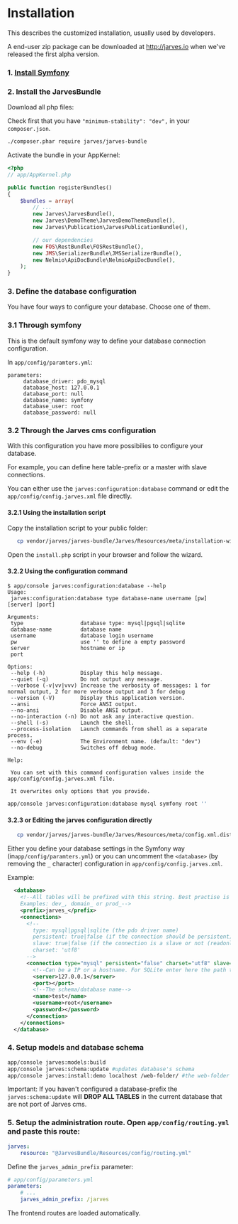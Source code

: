 Installation
============

This describes the customized installation, usually used by developers.

A end-user zip package can be downloaded at http://jarves.io when we've released the first alpha version.

### 1. [Install Symfony](http://symfony.com/doc/current/book/installation.html)
### 2. Install the JarvesBundle

Download all php files:

Check first that you have `"minimum-stability": "dev",` in your `composer.json`.

```bash
./composer.phar require jarves/jarves-bundle
```

Activate the bundle in your AppKernel:

```php
<?php
// app/AppKernel.php

public function registerBundles()
{
    $bundles = array(
        // ...
        new Jarves\JarvesBundle(),
        new Jarves\DemoTheme\JarvesDemoThemeBundle(),
        new Jarves\Publication\JarvesPublicationBundle(),

        // our dependencies
        new FOS\RestBundle\FOSRestBundle(),
        new JMS\SerializerBundle\JMSSerializerBundle(),
        new Nelmio\ApiDocBundle\NelmioApiDocBundle(),
    );
}
```

### 3. Define the database configuration

You have four ways to configure your database. Choose one of them.

### 3.1 Through symfony

This is the default symfony way to define your database connection configuration.

In `app/config/paramters.yml`:

```
parameters:
     database_driver: pdo_mysql
     database_host: 127.0.0.1
     database_port: null
     database_name: symfony
     database_user: root
     database_password: null
```

### 3.2 Through the Jarves cms configuration

With this configuration you have more possibilies to configure your database.

For example, you can define here table-prefix or a master with slave connections.

You can either use the `jarves:configuration:database` command or edit the `app/config/config.jarves.xml` file directly.

#### 3.2.1 Using the installation script

Copy the installation script to your public folder:

```bash
   cp vendor/jarves/jarves-bundle/Jarves/Resources/meta/installation-wizard.php.dist web/install.php
```

Open the `install.php` script in your browser and follow the wizard.

#### 3.2.2 Using the configuration command

```
$ app/console jarves:configuration:database --help
Usage:
 jarves:configuration:database type database-name username [pw] [server] [port]

Arguments:
 type                  database type: mysql|pgsql|sqlite
 database-name         database name
 username              database login username
 pw                    use '' to define a empty password
 server                hostname or ip
 port

Options:
 --help (-h)           Display this help message.
 --quiet (-q)          Do not output any message.
 --verbose (-v|vv|vvv) Increase the verbosity of messages: 1 for normal output, 2 for more verbose output and 3 for debug
 --version (-V)        Display this application version.
 --ansi                Force ANSI output.
 --no-ansi             Disable ANSI output.
 --no-interaction (-n) Do not ask any interactive question.
 --shell (-s)          Launch the shell.
 --process-isolation   Launch commands from shell as a separate process.
 --env (-e)            The Environment name. (default: "dev")
 --no-debug            Switches off debug mode.

Help:

 You can set with this command configuration values inside the app/config/config.jarves.xml file.

 It overwrites only options that you provide.
```

```bash
app/console jarves:configuration:database mysql symfony root ''
```

#### 3.2.3 or Editing the jarves configuration directly

```bash
   cp vendor/jarves/jarves-bundle/Jarves/Resources/meta/config.xml.dist app/config/config.jarves.xml
```

   Either you define your database settings in the Symfony way (in`app/config/paramters.yml`) or
   you can uncomment the `<database>` (by removing the `_` character) configuration in `app/config/config.jarves.xml`.

   Example:

```xml
  <database>
    <!--All tables will be prefixed with this string. Best practise is to suffix it with a underscore.
    Examples: dev_, domain_ or prod_-->
    <prefix>jarves_</prefix>
    <connections>
      <!--
        type: mysql|pgsql|sqlite (the pdo driver name)
        persistent: true|false (if the connection should be persistent)
        slave: true|false (if the connection is a slave or not (readonly or not))
        charset: 'utf8'
      -->
      <connection type="mysql" persistent="false" charset="utf8" slave="false">
        <!--Can be a IP or a hostname. For SQLite enter here the path to the file.-->
        <server>127.0.0.1</server>
        <port></port>
        <!--The schema/database name-->
        <name>test</name>
        <username>root</username>
        <password></password>
      </connection>
    </connections>
  </database>
```

### 4. Setup models and database schema

```bash
app/console jarves:models:build
app/console jarves:schema:update #updates database's schema
app/console jarves:install:demo localhost /web-folder/ #the web-folder is usually just /
```

Important: If you haven't configured a database-prefix the `jarves:schema:update` will **DROP ALL TABLES** in the current
database that are not port of Jarves cms.

### 5. Setup the administration route. Open `app/config/routing.yml` and paste this route:

```yaml
jarves:
    resource: "@JarvesBundle/Resources/config/routing.yml"
```

Define the `jarves_admin_prefix` parameter:

```yaml
# app/config/parameters.yml
parameters:
    # ...
    jarves_admin_prefix: /jarves
```



The frontend routes are loaded automatically.

